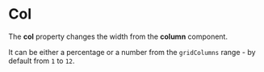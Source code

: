# Col

The **col** property changes the width from the **column** component.

It can be either a percentage or a number from the `gridColumns` range - by default from `1` to `12`.